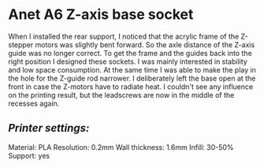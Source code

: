 Anet A6 Z-axis base socket
==========================

When I installed the rear support, I noticed that the acrylic frame of the Z-stepper motors was slightly bent forward. So the axle distance of the Z-axis guide was no longer correct.
To get the frame and the guides back into the right position I designed these sockets. I was mainly interested in stability and low space consumption. At the same time I was able to make the play in the hole for the Z-guide rod narrower. I deliberately left the base open at the front in case the Z-motors have to radiate heat.
I couldn't see any influence on the printing result, but the leadscrews are now in the middle of the recesses again.


_Printer settings:_
-------------------
Material: PLA
Resolution: 0.2mm
Wall thickness: 1.6mm
Infill: 30-50%
Support: yes